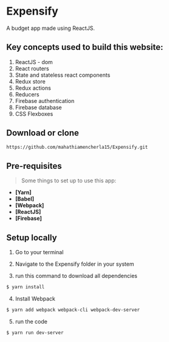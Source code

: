 # Expensify
A budget app made using ReactJS.

## Key concepts used to build this website:
1. ReactJS - dom
2. React routers
3. State and stateless react components
4. Redux store
5. Redux actions
6. Reducers
7. Firebase authentication
8. Firebase database
9. CSS Flexboxes

## Download or clone
```bash
https://github.com/mahathiamencherla15/Expensify.git
```

## Pre-requisites
> Some things to set up to use this app:

- **[Yarn]**
- **[Babel]**
- **[Webpack]**
- **[ReactJS]**
- **[Firebase]**

## Setup locally

1. Go to your terminal

2. Navigate to the Expensify folder in your system

3. run this command to download all dependencies
```bash
$ yarn install
```
4. Install Webpack
```bash
$ yarn add webpack webpack-cli webpack-dev-server
```
5. run the code
```bash
$ yarn run dev-server
```
